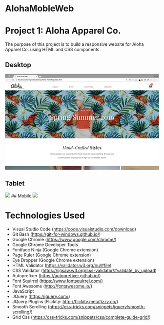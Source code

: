 # AlohaMobleWeb

# Project 1: Aloha Apparel Co.
The purpose of this project is to build a responsive website for Aloha Apparel Co. using HTML and CSS components.

## Desktop
![Aloha](alohaKalden.png)
## Tablet
<img src="./aloha-tablet-600px.png" width="600">
## Mobile
<img src="./aloha-mobile.png" width="300">

# Technologies Used
* Visual Studio Code (https://code.visualstudio.com/download) 
* Git Bash (https://git-for-windows.github.io/)
* Google Chrome (https://www.google.com/chrome/)
* Google Chrome Developer Tools
* Fontface Ninja (Google Chrome extension)
* Page Ruler (Google Chrome extension)
* Eye Dropper (Google Chrome extension)
* HTML Validator (https://validator.w3.org/nu/#file)
* CSS Validator (https://jigsaw.w3.org/css-validator/#validate_by_upload)
* Autoprefixer (https://autoprefixer.github.io/)
* Font Squirrel (https://www.fontsquirrel.com/)
* Font Awesome (http://fontawesome.io/)
* JavaScript
* JQuery (https://jquery.com/)
* JQuery Plugins (Flickity: http://flickity.metafizzy.co/)
* Smooth Scrolling (https://css-tricks.com/snippets/jquery/smooth-scrolling/)
* Grid Css (https://css-tricks.com/snippets/css/complete-guide-grid/)
